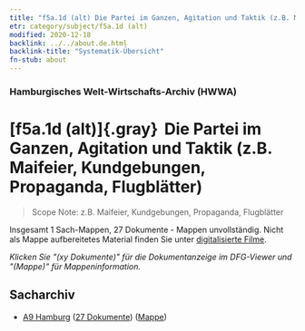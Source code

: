 ```yaml
---
title: "f5a.1d (alt) Die Partei im Ganzen, Agitation und Taktik (z.B. Maifeier, Kundgebungen, Propaganda, Flugblätter)"
etr: category/subject/f5a.1d (alt)
modified: 2020-12-18
backlink: ../../about.de.html
backlink-title: "Systematik-Übersicht"
fn-stub: about
---
```


### Hamburgisches Welt-Wirtschafts-Archiv (HWWA)
# [f5a.1d (alt)]{.gray}&#8201; Die Partei im Ganzen, Agitation und Taktik (z.B. Maifeier, Kundgebungen, Propaganda, Flugblätter)&#160; 


> Scope Note: z.B. Maifeier, Kundgebungen, Propaganda, Flugblätter



Insgesamt 1 Sach-Mappen, 27 Dokumente - Mappen unvollständig.
Nicht als Mappe aufbereitetes Material finden Sie unter [digitalisierte Filme](/film/h1_sh).

_Klicken Sie "(xy Dokumente)" für die Dokumentanzeige im DFG-Viewer und "(Mappe)" für Mappeninformation._

## Sacharchiv



- [A9 Hamburg](../../../geo/about.de.html#A9) (<a href="https://dfg-viewer.de/show/?tx_dlf[id]=https://pm20.zbw.eu/mets/sh/1409xx/140905/1444xx/144425/public.mets.de.xml" target="_blank">27 Dokumente</a>) ([Mappe](http://purl.org/pressemappe20/folder/sh/140905,144425))


